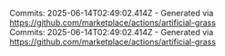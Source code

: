 Commits: 2025-06-14T02:49:02.414Z - Generated via https://github.com/marketplace/actions/artificial-grass
<br>
Commits: 2025-06-14T02:49:02.414Z - Generated via https://github.com/marketplace/actions/artificial-grass
<br>
